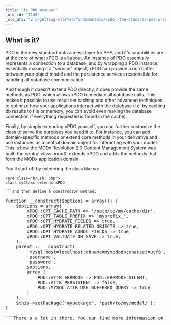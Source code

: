 ```yaml
---
title: "As PDO Wrapper"
_old_id: "1149"
_old_uri: "2.x/getting-started/fundamentals/xpdo,-the-class/as-pdo-wrapper"
---
```


What is it?
-----------

PDO is the new standard data access layer for PHP, and it's capabilities are at the core of what xPDO is all about. An instance of PDO essentially represents a connection to a database, and by wrapping a PDO instance, essentially making it a "service" object, xPDO can provide a rich buffer between your object model and the persistence services responsible for handling all database communication.

And though it doesn't extend PDO directly, it does provide the same methods as PDO, which allows xPDO to mediate all database calls. This makes it possible to use result set caching and other advanced techniques to optimize how your applications interact with the database (i.e. by caching db results to file or memory, you can avoid even making the database connection if everything requested is found in the cache).

Finally, by simply extending xPDO yourself, you can further customize the class to serve the purposes you need it to. For instance, you can add domain-specific methods or extend core methods in your derivative and use instances as a central domain object for interacting with your model. This is how the MODx Revolution 2.0 Content Management System was built; the central class: modX, extends xPDO and adds the methods that form the MODx application domain.

You'll start off by extending the class like so:

```
<pre class="brush: php">
class myClass extends xPDO

```and then define a constructor method:

```
<pre class="brush: php">
function __construct($options = array()) {
    $options = array(
        xPDO::OPT_CACHE_PATH => '/path/to/my/cache/dir',
        xPDO::OPT_TABLE_PREFIX => 'myprefix_',
        xPDO::OPT_HYDRATE_FIELDS => true,
        xPDO::OPT_HYDRATE_RELATED_OBJECTS => true,
        xPDO::OPT_HYDRATE_ADHOC_FIELDS => true,
        xPDO::OPT_VALIDATE_ON_SAVE => true,
    );
    parent :: __construct(
        'mysql:host=localhost;dbname=myxpdodb;charset=utf8',
        'username',
        'password',
        $options,
        array (
            PDO::ATTR_ERRMODE => PDO::ERRMODE_SILENT,
            PDO::ATTR_PERSISTENT => false,
            PDO::MYSQL_ATTR_USE_BUFFERED_QUERY => true
        )
    );
    $this->setPackage('mypackage', 'path/to/my/model/');
}

```There's a lot in there. You can find more information on the constructor here: [The xPDO Constructor](/xpdo/2.x/getting-started/fundamentals/xpdo,-the-class/the-xpdo-constructor "The xPDO Constructor").